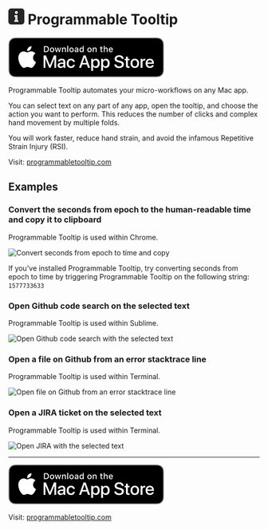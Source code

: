 ![Universal Tip icon](./readme/app-icon.png) Programmable Tooltip
==============

[![Download from Mac App Store](./readme/download-button.svg)](https://apps.apple.com/us/app/universal-tip/id1495732622)

Programmable Tooltip automates your micro-workflows on any Mac app.

You can select text on any part of any app, open the tooltip, and choose the action you want to perform. This reduces the number of clicks and complex hand movement by multiple folds.

You will work faster, reduce hand strain, and avoid the infamous Repetitive Strain Injury (RSI).

Visit: [programmabletooltip.com](https://programmabletooltip.com)

Examples
---------

### Convert the seconds from epoch to the human-readable time and copy it to clipboard

Programmable Tooltip is used within Chrome.

![Convert seconds from epoch to time and copy](https://media.giphy.com/media/f952ZuRG9kqCoxGt8v/giphy.gif)

If you've installed Programmable Tooltip, try converting seconds from epoch to time by triggering Programmable Tooltip on the following string: `1577733633`

### Open Github code search on the selected text

Programmable Tooltip is used within Sublime.

![Open Github code search with the selected text](https://media.giphy.com/media/cjif6axsDr7tEaP0EF/giphy.gif)

### Open a file on Github from an error stacktrace line

Programmable Tooltip is used within Terminal.

![Open file on Github from an error stacktrace line](https://media.giphy.com/media/JSYWptFElQmDJOXzXO/giphy.gif)

### Open a JIRA ticket on the selected text

Programmable Tooltip is used within Terminal.

![Open JIRA with the selected text](https://media.giphy.com/media/H48pYa5PddvEY9MGP6/giphy.gif)

----

[![Download from Mac App Store](./readme/download-button.svg)](https://apps.apple.com/us/app/universal-tip/id1495732622)

Visit: [programmabletooltip.com](https://programmabletooltip.com)
